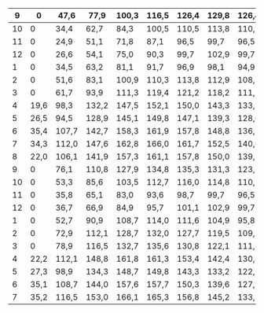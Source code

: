 |   9 | 0    | 47,6   | 77,9   | 100,3   | 116,5   | 126,4   | 129,8   | 126,4   | 116,5   | 100,3   | 77,9   | 47,6   | 0    |
|-----|------|--------|--------|---------|---------|---------|---------|---------|---------|---------|--------|--------|------|
|  10 | 0    | 34,4   | 62,7   | 84,3    | 100,5   | 110,5   | 113,8   | 110,5   | 100,5   | 84,3    | 62,7   | 34,4   | 0    |
|  11 | 0    | 24,9   | 51,1   | 71,8    | 87,1    | 96,5    | 99,7    | 96,5    | 87,1    | 71,8    | 51,1   | 24,9   | 0    |
|  12 | 0    | 26,6   | 54,1   | 75,0    | 90,3    | 99,7    | 102,9   | 99,7    | 90,3    | 75,0    | 54,1   | 26,6   | 0    |
|   1 | 0    | 34,5   | 63,2   | 81,1    | 91,7    | 96,9    | 98,1    | 94,9    | 85,5    | 70,3    | 49,9   | 24,1   | 0    |
|   2 | 0    | 51,6   | 83,1   | 100,9   | 110,3   | 113,8   | 112,9   | 108,7   | 98,8    | 82,7    | 60,9   | 33,0   | 0    |
|   3 | 0    | 61,7   | 93,9   | 111,3   | 119,4   | 121,2   | 118,2   | 111,1   | 101,1   | 84,9    | 63,1   | 35,7   | 0    |
|   4 | 19,6 | 98,3   | 132,2  | 147,5   | 152,1   | 150,0   | 143,3   | 133,2   | 119,7   | 103,4   | 80,9   | 51,6   | 8,6  |
|   5 | 26,5 | 94,5   | 128,9  | 145,1   | 149,8   | 147,1   | 139,3   | 128,0   | 113,4   | 95,4    | 74,0   | 46,7   | 11,1 |
|   6 | 35,4 | 107,7  | 142,7  | 158,3   | 161,9   | 157,8   | 148,8   | 136,2   | 120,7   | 102,0   | 79,7   | 52,0   | 14,6 |
|   7 | 34,3 | 112,0  | 147,6  | 162,8   | 166,0   | 161,7   | 152,5   | 140,0   | 124,6   | 105,8   | 83,6   | 54,8   | 14,3 |
|   8 | 22,0 | 106,1  | 141,9  | 157,3   | 161,1   | 157,8   | 150,0   | 139,1   | 124,8   | 108,1   | 85,1   | 54,7   | 9,6  |
|   9 | 0    | 76,1   | 110,8  | 127,9   | 134,8   | 135,3   | 131,3   | 123,5   | 113,2   | 96,4    | 73,5   | 43,6   | 0    |
|  10 | 0    | 53,3   | 85,6   | 103,5   | 112,7   | 116,0   | 114,8   | 110,5   | 100,5   | 84,3    | 62,2   | 33,7   | 0    |
|  11 | 0    | 35,8   | 65,1   | 83,0    | 93,6    | 98,7    | 99,7    | 96,5    | 87,1    | 71,8    | 51,1   | 24,9   | 0    |
|  12 | 0    | 36,7   | 66,9   | 84,9    | 95,7    | 101,1   | 102,9   | 99,7    | 90,3    | 75,0    | 54,1   | 26,6   | 0    |
|   1 | 0    | 52,7   | 90,9   | 108,7   | 114,0   | 111,6   | 104,9   | 95,8    | 85,5    | 70,3    | 49,9   | 24,1   | 0    |
|   2 | 0    | 72,9   | 112,1  | 128,7   | 132,0   | 127,7   | 119,5   | 109,5   | 98,8    | 82,7    | 60,9   | 33,0   | 0    |
|   3 | 0    | 78,9   | 116,5  | 132,7   | 135,6   | 130,8   | 122,1   | 111,9   | 101,1   | 84,9    | 63,1   | 35,7   | 0    |
|   4 | 22,2 | 112,1  | 148,8  | 161,8   | 161,3   | 153,4   | 142,4   | 130,8   | 119,7   | 103,4   | 80,9   | 51,6   | 8,6  |
|   5 | 27,3 | 98,9   | 134,3  | 148,7   | 149,8   | 143,3   | 133,2   | 122,1   | 111,2   | 95,4    | 74,0   | 46,7   | 11,1 |
|   6 | 35,1 | 108,7  | 144,0  | 157,6   | 157,7   | 150,3   | 139,6   | 127,9   | 116,9   | 101,2   | 79,7   | 52,0   | 14,6 |
|   7 | 35,2 | 116,5  | 153,0  | 166,1   | 165,3   | 156,8   | 145,2   | 133,1   | 121,8   | 105,8   | 83,6   | 54,8   | 14,3 |